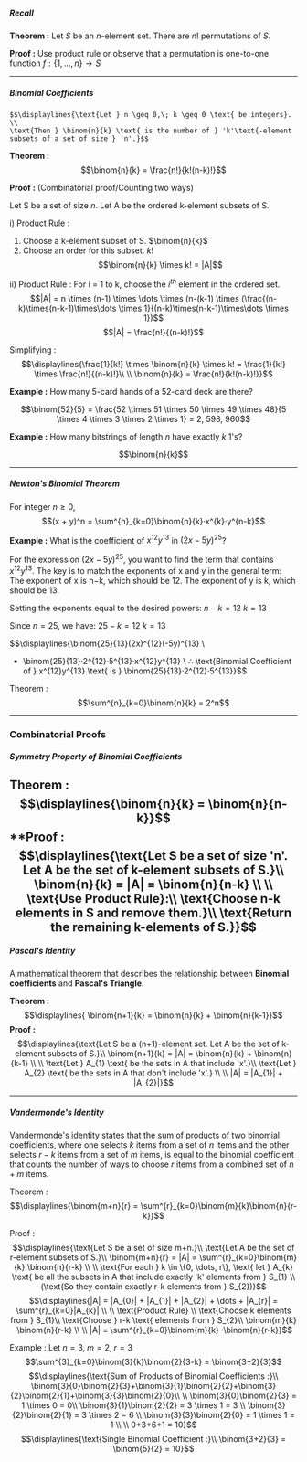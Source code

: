 ##### Recall

**Theorem :**
	Let $S$ be an $n$-element set. There are $n!$ permutations of $S$.

**Proof :**
	Use product rule or observe that a permutation is one-to-one function $f : \{1, \dots, n\} \rightarrow S$


---
##### Binomial Coefficients
	$$\displaylines{\text{Let } n \geq 0,\; k \geq 0 \text{ be integers}. \\
	\text{Then } \binom{n}{k} \text{ is the number of } 'k'\text{-element subsets of a set of size } 'n'.}$$

**Theorem :**
$$\binom{n}{k} = \frac{n!}{k!(n-k)!}$$

**Proof :** (Combinatorial proof/Counting two ways)

Let S be a set of size $n$.
Let A be the ordered k-element subsets of S.

i) Product Rule :
1. Choose a k-element subset of S. $\binom{n}{k}$
2. Choose an order for this subset. $k!$
$$\binom{n}{k} \times k! = |A|$$

ii) Product Rule : 
	For i = 1 to k, choose the $i^{th}$ element in the ordered set.
$$|A| = n \times (n-1) \times \dots \times (n-(k-1) \times (\frac{(n-k)\times(n-k-1)\times\dots \times 1}{(n-k)\times(n-k-1)\times\dots \times 1})$$
$$|A| = \frac{n!}{(n-k)!}$$

Simplifying :
$$\displaylines{\frac{1}{k!} \times \binom{n}{k} \times k! = \frac{1}{k!} \times \frac{n!}{(n-k)!}\\ \\
\binom{n}{k} = \frac{n!}{k!(n-k)!}}$$

**Example :**
How many 5-card hands of a 52-card deck are there?

$$\binom{52}{5} = \frac{52 \times 51 \times 50 \times 49 \times 48}{5 \times 4 \times 3 \times 2 \times 1} = 2, 598, 960$$

**Example :** 
How many bitstrings of length $n$ have exactly $k$ 1's?

$$\binom{n}{k}$$


---
##### Newton's Binomial Theorem

For integer $n \geq 0$,
$$(x + y)^n = \sum^{n}_{k=0}\binom{n}{k}·x^{k}·y^{n-k}$$

**Example :** 
What is the coefficient of $x^{12}y^{13}$ in $(2x - 5y)^{25}$?

For the expression $(2x−5y)^{25}$, you want to find the term that contains $x^{12}y^{13}$. 
The key is to match the exponents of x and y in the general term: 
	The exponent of x is n−k, which should be 12. 
	The exponent of y is k, which should be 13. 
	
Setting the exponents equal to the desired powers: 
	$n−k=12$ 
	$k=13$ 
	
Since $n=25$, we have: 
	$25 - k = 12$ 
	$k = 13$

$$\displaylines{\binom{25}{13}(2x)^{12}(-5y)^{13} \\
- \binom{25}{13}·2^{12}·5^{13}·x^{12}y^{13} \\
∴ \text{Binomial Coefficient of } x^{12}y^{13} \text{ is } \binom{25}{13}·2^{12}·5^{13}}$$


Theorem : 
$$\sum^{n}_{k=0}\binom{n}{k} = 2^n$$


---
### Combinatorial Proofs

##### Symmetry Property of Binomial Coefficients

**Theorem : $$\displaylines{\binom{n}{k} = \binom{n}{n-k}}$$**
**Proof : $$\displaylines{\text{Let S be a set of size 'n'. Let A be the set of k-element subsets of S.}\\
\binom{n}{k} = |A| = \binom{n}{n-k} \\ \\
\text{Use Product Rule}:\\
\text{Choose n-k elements in S and remove them.}\\
\text{Return the remaining k-elements of S.}}$$
---
##### Pascal's Identity

A mathematical theorem that describes the relationship between **Binomial coefficients** and **Pascal's Triangle**.

**Theorem :** $$\displaylines{
\binom{n+1}{k} = \binom{n}{k} + \binom{n}{k-1}}$$
**Proof :**  $$\displaylines{\text{Let S be a (n+1)-element set. Let A be the set of k-element subsets of S.}\\
\binom{n+1}{k} = |A| = \binom{n}{k} + \binom{n}{k-1} \\ \\
\text{Let } A_{1} \text{ be the sets in A that include 'x'.}\\
\text{Let } A_{2} \text{ be the sets in A that don't include 'x'.} \\ \\
|A| = |A_{1}| + |A_{2}|}$$


---
##### Vandermonde's Identity
Vandermonde's identity states that the sum of products of two binomial coefficients, where one selects $k$ items from a set of $n$ items and the other selects $r-k$ items from a set of $m$ items, is equal to the binomial coefficient that counts the number of ways to choose $r$ items from a combined set of $n+m$ items.

Theorem :  $$\displaylines{\binom{m+n}{r} = \sum^{r}_{k=0}\binom{m}{k}\binom{n}{r-k}}$$

Proof : $$\displaylines{\text{Let S be a set of size m+n.}\\
\text{Let A be the set of r-element subsets of S.}\\
\binom{m+n}{r} = |A| = \sum^{r}_{k=0}\binom{m}{k} \binom{n}{r-k} \\ \\
\text{For each } k \in \{0, \dots, r\}, \text{ let } A_{k} \text{ be all the subsets in A that include exactly 'k' elements from } S_{1} \\ (\text{So they contain exactly r-k elements from } S_{2})}$$
$$\displaylines{|A| = |A_{0}| + |A_{1}| + |A_{2}| + \dots + |A_{r}| = \sum^{r}_{k=0}|A_{k}| \\ \\
\text{Product Rule} \\
\text{Choose k elements from } S_{1}\\
\text{Choose } r-k \text{ elements from } S_{2}\\
\binom{m}{k} ·\binom{n}{r-k} \\ \\
|A| = \sum^{r}_{k=0}\binom{m}{k} ·\binom{n}{r-k}}$$

Example :
Let $n = 3,\; m = 2, \; r=3$
$$\sum^{3}_{k=0}\binom{3}{k}\binom{2}{3-k} = \binom{3+2}{3}$$
$$\displaylines{\text{Sum of Products of Binomial Coefficients :}\\
\binom{3}{0}\binom{2}{3}+\binom{3}{1}\binom{2}{2}+\binom{3}{2}\binom{2}{1}+\binom{3}{3}\binom{2}{0}\\ \\
\binom{3}{0}\binom{2}{3} = 1 \times 0 = 0\\
\binom{3}{1}\binom{2}{2} = 3 \times 1 = 3 \\
\binom{3}{2}\binom{2}{1} = 3 \times 2 = 6 \\
\binom{3}{3}\binom{2}{0} = 1 \times 1 = 1 \\ \\
0+3+6+1 = 10}$$
$$\displaylines{\text{Single Binomial Coefficient :}\\ \binom{3+2}{3} = \binom{5}{2} = 10}$$